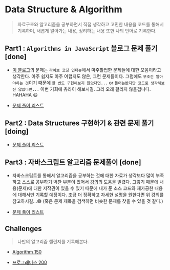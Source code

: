 # Data Structure & Algorithm

> 자료구조와 알고리즘을 공부하면서 직접 생각하고 고민한 내용을 코드를 통해서 기록하며, 새롭게 알아가는 내용, 정리하는 내용 또한 나의 언어로 기록한다.

## Part1 : `Algorithms in JavaScript` 블로그 문제 풀기 [done]

- [이 블로그](https://medium.com/siliconwat/algorithms-in-javascript-b0bed68f4038)의 문제는 `라이브 코딩 인터뷰`에서 마주할법한 문제들에 대한 모음이라고 생각한다. 아주 쉽지도 아주 어렵지도 않은, 그런 문제들이다. 그럼에도 `무조건 알아야하는 것`이기 때문에 `한 번도 구현해보지 않았다면...` or `들어는봤지만 코드로 생각해보진 않았다면...` 이번 기회에 츄라이 해보시길. 그리 오래 걸리지 않을겁니다. HAHAHA 😃

- [문제 풀이 리스트](/docs/part1.md)

## Part2 : Data Structures 구현하기 & 관련 문제 풀기 [doing]

- [문제 풀이 리스트](/docs/part2.md)

## Part3 : 자바스크립트 알고리즘 문제풀이 [done]

- 자바스크립트를 통해서 알고리즘을 공부하는 것에 대한 자료가 생각보다 많이 부족하고 스스로 공부하기 벅찬 부분이 있어서 [강의](https://www.inflearn.com/course/%EC%9E%90%EB%B0%94%EC%8A%A4%ED%81%AC%EB%A6%BD%ED%8A%B8-%EC%95%8C%EA%B3%A0%EB%A6%AC%EC%A6%98-%EB%AC%B8%EC%A0%9C%ED%92%80%EC%9D%B4)의 도움을 빌렸다. 그렇기 때문에 내용(문제)에 대한 저작권이 있을 수 있기 때문에 내가 푼 소스 코드와 재가공한 내용에 대해서만 기록할 예정이다. 조금 더 정확하고 자세한 설명을 원한다면 위 강의를 참고하시길...😅 (혹은 문제 제목을 검색하면 비슷한 문제를 찾을 수 있을 것 같다.)

- [문제 풀이 리스트](/docs/part3.md)

## Challenges

> 나만의 알고리즘 챌린지를 기록해본다.

- [Algorithm 150](/docs/algorithm150.md)

- [프로그래머스 200](/docs/programmers200.md)
